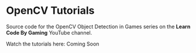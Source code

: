 # OpenCV Tutorials

Source code for the OpenCV Object Detection in Games series on the **Learn Code By Gaming** YouTube channel.

Watch the tutorials here: Coming Soon
